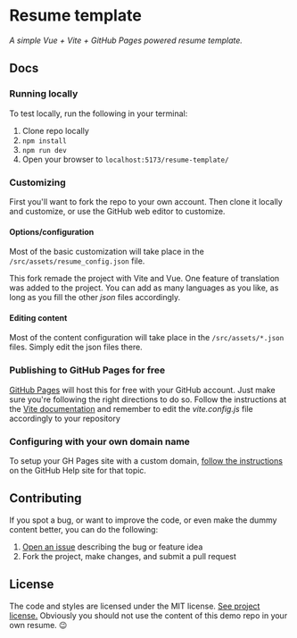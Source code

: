 # Resume template

*A simple Vue + Vite + GitHub Pages powered resume template.*

## Docs

### Running locally

To test locally, run the following in your terminal:

1. Clone repo locally
1. `npm install`
2. `npm run dev`
3. Open your browser to `localhost:5173/resume-template/`

### Customizing

First you'll want to fork the repo to your own account. Then clone it locally and customize, or use the GitHub web editor to customize.

#### Options/configuration

Most of the basic customization will take place in the `/src/assets/resume_config.json` file.

This fork remade the project with Vite and Vue. One feature of translation was added to the project.
You can add as many languages as you like, as long as you fill the other *json* files accordingly.

#### Editing content

Most of the content configuration will take place in the `/src/assets/*.json` files. Simply edit the json files there.

### Publishing to GitHub Pages for free

[GitHub Pages](https://pages.github.com/) will host this for free with your GitHub account. 
Just make sure you're following the right directions to do so. 
Follow the instructions at the [Vite documentation](https://vitejs.dev/guide/static-deploy.html#github-pages) and 
remember to edit the *vite.config.js* file accordingly to your repository

### Configuring with your own domain name

To setup your GH Pages site with a custom domain, [follow the instructions](https://help.github.com/articles/setting-up-a-custom-domain-with-github-pages/) on the GitHub Help site for that topic.

## Contributing

If you spot a bug, or want to improve the code, or even make the dummy content better, you can do the following:

1. [Open an issue](https://github.com/gtoborges/resume-template/issues/new) describing the bug or feature idea
2. Fork the project, make changes, and submit a pull request

## License

The code and styles are licensed under the MIT license. [See project license.](LICENSE) Obviously you should not use the content of this demo repo in your own resume. :wink:

